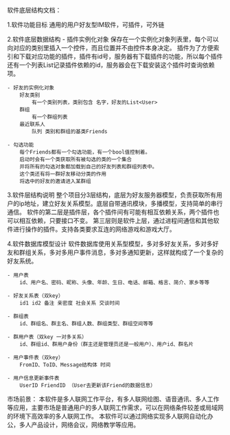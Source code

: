 软件底层结构文档：

1.软件功能目标
通用的用户好友型IM软件，可插件，可外链

2.软件底层数据结构
    - 插件实例化对象
        保存在一个实例化对象列表里，每个可以向对应的类别里插入一个控件，而且位置并不由控件本身决定。
        插件为了方便索引和下载对应功能的插件，插件有id号，服务器有下载插件的功能，所以每个插件还有一个列表List<int>记录插件依赖的id，服务器会在下载安装这个插件时查询依赖项。

    - 好友的实例化对象
        好友类别
            有一个类别列表，类别包含 名字，好友的List<User>
        群组        
            有一个群组列表
        最近联系人
            队列 类别和群组的基类Friends

    - 勾选功能
        每个Friends都有一个勾选功能，有一个bool值控制着。
        启动时会有一个类获取所有被勾选的类的一个集合
        并将所有的勾选对象都加载到自己的好友列表和群组列表中。
        这个类还有将一群好友移动分类的作用
        将选中的好友的邀请进入某群组

3.软件层结构说明
    整个项目分3层结构，底层为好友服务器模型，负责获取所有用户的ip地址，建立好友关系模型。底层自带通讯模块，多播模型，支持简单的串行通信。
    软件的第二层是插件层，各个插件间有可能有相互依赖关系，两个插件也可以相互依赖，只要接口不变。
    第三层则是软件上层，通过进程间通信和其他软件进行操作的插件。支持各类要求互连的网络游戏和游戏大厅。

4.软件数据库模型设计
    软件数据库使用关系型模型，多对多好友关系，多对多好友和群组关系，多对多用户事件消息，多对多通知更新，这样就构成了一个复杂的好友系统。

    - 用户表
        id、用户名、密码、昵称、头像、年龄、生日、电话、邮箱、格言、简介、家乡等等

    - 好友关系表（双key）
        id1 id2 备注 亲密度 社会关系 交谈时间

    - 群组表
        id、群组名、群主名、群组人数、群组类型、群组空间等等

    - 群用户表（双key 一对多关系）
        id、群组id、群用户身份（群主还是管理员还是一般用户）、用户id、群名片

    - 用户事件表（双key）
        FromID、ToID、Message结构体 时间 

    - 用户信息更新事件表
        UserID FriendID （User去更新该Friend的数据信息）


市场前景：
    本软件是多人联网工作平台，有多人联网绘图、语音通讯、多人工作等应用，主要市场是普通用户的多人联网工作需求，可以在网络条件较差或局域网的环境下高效率的多人联网工作。
    本软件可以通过网络实现多人联网自动化办公，多人产品设计，网络会议，网络教学等应用。
